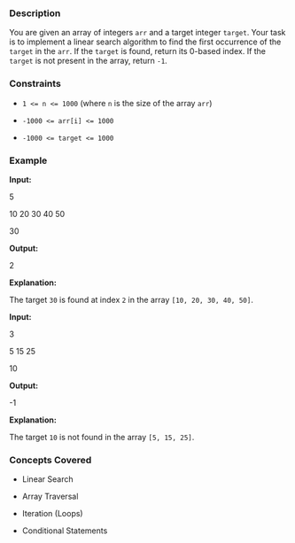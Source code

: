 ### Description
You are given an array of integers `arr` and a target integer `target`. Your task is to implement a linear search algorithm to find the first occurrence of the `target` in the `arr`. If the `target` is found, return its 0-based index. If the `target` is not present in the array, return `-1`.

### Constraints
* `1 <= n <= 1000` (where `n` is the size of the array `arr`)
* `-1000 <= arr[i] <= 1000`
* `-1000 <= target <= 1000`

### Example
**Input:**

5
10 20 30 40 50
30

**Output:**

2

**Explanation:**
The target `30` is found at index `2` in the array `[10, 20, 30, 40, 50]`.

**Input:**

3
5 15 25
10

**Output:**

-1

**Explanation:**
The target `10` is not found in the array `[5, 15, 25]`.

### Concepts Covered
*   Linear Search
*   Array Traversal
*   Iteration (Loops)
*   Conditional Statements
